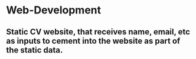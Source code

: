 # Web-Development

## Static CV website, that receives name, email, etc as inputs to cement into the website as part of the static data.
